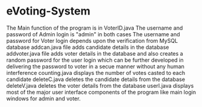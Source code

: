 # eVoting-System
The Main function of the program is in VoterID.java
The username and password of Admin login is "admin" in both cases
The username and password for Voter login depends upon the verification from MySQL database
addcan.java file adds candidate details in the database
addvoter.java file adds voter details in the database and also creates a random password for the user login which can be further developed in delivering the password to voter in a secue manner without any human interference
counting.java displays the number of votes casted to each candidate
deleteC.java deletes the candidate details from the database
deleteV.java deletes the voter details from the database
userI.java displays most of the major user interface components of the program like main login windows for admin and voter.
